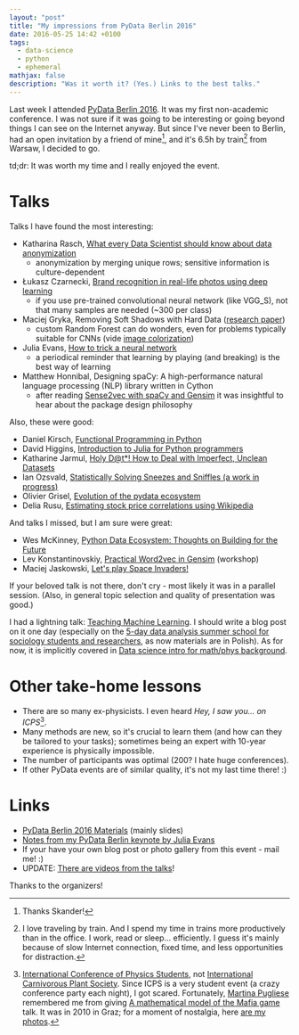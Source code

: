 ```yaml
---
layout: "post"
title: "My impressions from PyData Berlin 2016"
date: 2016-05-25 14:42 +0100
tags:
  - data-science
  - python
  - ephemeral
mathjax: false
description: "Was it worth it? (Yes.) Links to the best talks."
---
```



Last week I attended [PyData Berlin 2016](http://pydata.org/berlin2016/schedule/). It was my first non-academic conference. I was not sure if it was going to be interesting or going beyond things I can see on the Internet anyway. But since I've never been to Berlin, had an open invitation by a friend of mine[^skander], and it's 6.5h by train[^trains] from Warsaw, I decided to go.

td;dr: It was worth my time and I really enjoyed the event.


# Talks

Talks I have found the most interesting:

* Katharina Rasch, [What every Data Scientist should know about data anonymization](https://github.com/krasch/presentations/blob/master/pydata_Berlin_2016.pdf)
  * anonymization by merging unique rows; sensitive information is culture-dependent
* Łukasz Czarnecki, [Brand recognition in real-life photos using deep learning](http://www.slideshare.net/ukaszCzarnecki/brand-recognition-in-reallife-photos-using-deep-learning-lukasz-czarnecki-pydata-berlin-2016/)
  * if you use pre-trained convolutional neural network (like VGG_S), not that many samples are needed (~300 per class)
* Maciej Gryka, Removing Soft Shadows with Hard Data ([research paper](http://www0.cs.ucl.ac.uk/staff/M.Gryka/download/learning-to-remove-soft-shadows.pdf))
  * custom Random Forest can do wonders, even for problems typically suitable for CNNs (vide [image colorization](http://richzhang.github.io/colorization/))
* Julia Evans, [How to trick a neural network](http://jvns.ca/blog/2016/05/21/a-few-notes-from-my-pydata-berlin-keynote/)
  * a periodical reminder that learning by playing (and breaking) is the best way of learning
* Matthew Honnibal, Designing spaCy: A high-performance natural language processing (NLP) library written in Cython
  * after reading [Sense2vec with spaCy and Gensim](https://spacy.io/blog/sense2vec-with-spacy) it was insightful to hear about the package design philosophy

Also, these were good:

* Daniel Kirsch, [Functional Programming in Python](https://github.com/kirel/functional-python)
* David Higgins, [Introduction to Julia for Python programmers](https://github.com/daveh19/pydataberlin2016)
* Katharine Jarmul, [Holy D@t*! How to Deal with Imperfect, Unclean Datasets](https://docs.google.com/presentation/d/1G-lgHKTdrqeeJhcvVmd7C9gOIfTRe429zhBN6lmKKzA/)
* Ian Ozsvald, [Statistically Solving Sneezes and Sniffles (a work in progress)](http://ianozsvald.com/2016/05/07/statistically-solving-sneezes-and-sniffles-a-work-in-progress-report-at-pydatalondon-2016/)
* Olivier Grisel, [Evolution of the pydata ecosystem](http://ogrisel.github.io/decks/2016_pydata_berlin/)
* Delia Rusu, [Estimating stock price correlations using Wikipedia](https://speakerdeck.com/deliarusu/estimating-stock-price-correlations-using-wikipedia)

And talks I missed, but I am sure were great:

* Wes McKinney, [Python Data Ecosystem: Thoughts on Building for the Future](http://www.slideshare.net/wesm/python-data-ecosystem-thoughts-on-building-for-the-future)
* Lev Konstantinovskiy, [Practical Word2vec in Gensim](https://github.com/RaRe-Technologies/movie-plots-by-genre) (workshop)
* Maciej Jaskowski, [Let's play Space Invaders!](http://maciejjaskowski.github.io/2016/03/09/space-invaders.html)

If your beloved talk is not there, don't cry - most likely it was in a parallel session. (Also, in general topic selection and quality of presentation was good.)

I had a lightning talk: [Teaching Machine Learning](https://speakerdeck.com/pmigdal/teaching-machine-learning). I should write a blog post on it one day (especially on the [5-day data analysis summer school for sociology students and researchers](https://github.com/DELabUW/szkola-letnia-2015), as now materials are in Polish). As for now, it is implicitly covered in [Data science intro for math/phys background](http://p.migdal.pl/2016/03/15/data-science-intro-for-math-phys-background.html).


# Other take-home lessons

* There are so many ex-physicists. I even heard *Hey, I saw you... on ICPS*[^icps].
* Many methods are new, so it's crucial to learn them (and how can they be tailored to your tasks); sometimes being an expert with 10-year experience is physically impossible.
* The number of participants was optimal (200? I hate huge conferences).
* If other PyData events are of similar quality, it's not my last time there! :)


# Links

* [PyData Berlin 2016 Materials](https://github.com/deeplook/pydata_berlin2016_materials) (mainly slides)
* [Notes from my PyData Berlin keynote by Julia Evans](http://jvns.ca/blog/2016/05/21/a-few-notes-from-my-pydata-berlin-keynote/)
* If your have your own blog post or photo gallery from this event - mail me! :)
* UPDATE: [There are videos from the talks](https://www.youtube.com/playlist?list=PLGVZCDnMOq0ogEIvRHZyXMNJwkEPHi6Bl)!

Thanks to the organizers!


[^skander]: Thanks Skander!
[^trains]: I love traveling by train. And I spend my time in trains more productively than in the office. I work, read or sleep... efficiently. I guess it's mainly because of slow Internet connection, fixed time, and less opportunities for distraction.
[^icps]: [International Conference of Physics Students](https://en.wikipedia.org/wiki/International_Conference_of_Physics_Students), not [International Carnivorous Plant Society](http://www.carnivorousplants.org/). Since ICPS is a very student event (a crazy conference party each night), I got scared. Fortunately, [Martina Pugliese](https://twitter.com/m_letitbe) remembered me from giving [A mathematical model of the Mafia game](https://arxiv.org/abs/1009.1031) talk. It was in 2010 in Graz; for a moment of nostalgia, here [are my photos](http://migdal.zenfolio.com/2010/icps2010graz).
